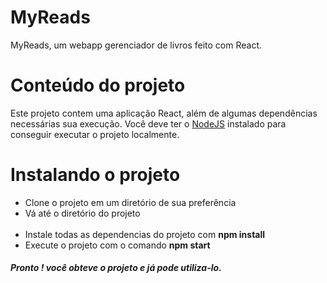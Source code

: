 # MyReads

MyReads, um webapp gerenciador de livros feito com React.

<h1>Conteúdo do projeto</h1>
<p>Este projeto contem uma aplicação React, além de algumas dependências necessárias sua execução. Você deve ter o <a href="https://nodejs.org/en/">NodeJS</a> instalado para conseguir executar o projeto localmente.
</p>
<h1>Instalando o projeto</h1>
<ul> 
  <li>Clone o projeto em um diretório de sua preferência</li>
  <li>Vá até o diretório do projeto</li>
  <li>Instale todas as dependencias do projeto com <b>npm install</b></li>
  <li>Execute o projeto com o comando <b>npm start</b></li>
</ul>

<h5>Pronto ! você obteve o projeto e já pode utiliza-lo.</h5>

